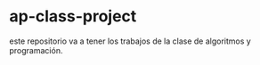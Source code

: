 # ap-class-project
este repositorio va a tener los trabajos de la clase de algoritmos y programación.


